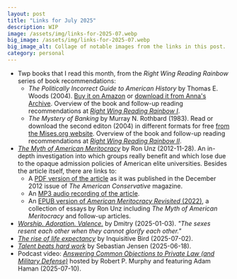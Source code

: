 ```yaml
---
layout: post
title: "Links for July 2025"
description: WIP
image: /assets/img/links-for-2025-07.webp
big_image: /assets/img/links-for-2025-07.webp
big_image_alt: Collage of notable images from the links in this post.
category: personal
---
```


- Twp books that I read this month, from the _Right Wing Reading Rainbow_ series of book recommendations:
    - _The Politically Incorrect Guide to American History_ by Thomas E. Woods (2004). [Buy it on Amazon](https://www.amazon.com/Politically-Incorrect-Guide-American-History/dp/0895260476) or [download it from Anna's Archive](https://annas-archive.org/md5/f20044d1c37f7434637685239fa945ed). Overview of the book and follow-up reading recommendations at _[Right Wing Reading Rainbow I](https://mgautreau.substack.com/p/right-wing-reading-rainbow-i-the)_.
    - _The Mystery of Banking_ by Murray N. Rothbard (1983). Read or download the second editon (2004) in different formats for free [from the Mises.org website](https://mises.org/library/book/mystery-banking). Overview of the book and follow-up reading recommendations at _[Right Wing Reading Rainbow II](https://mgautreau.substack.com/p/right-wing-reading-rainbow-ii-the)_.
- _[The Myth of American Meritocracy](https://www.unz.com/runz/the-myth-of-american-meritocracy/)_ by Ron Unz (2012-11-28). An in-depth investigation into which groups really benefit and which lose due to the opaque admission policies of American elite universities. Besides the article itself, there are links to:
  - A [PDF version of the article](https://www.unz.com/wp-content/uploads/2013/09/AmericanMeritocracy.pdf) as it was published in the December 2012 issue of _The American Conservative_ magazine.
  - An [MP3 audio recording of the article](https://www.unz.com/CONTENTS/AUDIO/runz/Unz-MythMeritocracy.mp3?_=1).
  - An [EPUB version of _American Meritocracy Revisited_ (2022)](https://www.unz.com/CONTENTS/EBOOK/AmericanMeritocracy.epub), a collection of essays by Ron Unz including _The Myth of American Meritocracy_ and follow-up articles.
- _[Worship. Adoration. Valence.](https://thedosagemakesitso.substack.com/p/worship-adoration-valence)_ by Dmitry (2025-01-03). _"The sexes resent each other when they cannot glorify each other."_
- _[The rise of life expectancy](https://inquisitivebird.xyz/p/the-rise-of-life-expectancy)_ by Inquisitive Bird (2025-07-02).
- _[Talent beats hard work](https://www.sebjenseb.net/p/talent-beats-hard-work)_ by Sebastian Jensen (2025-06-18).
- Podcast video: _[Answering Common Objections to Private Law (and Military Defense)](https://www.youtube.com/watch?v=W_Ff6Bmha0Y)_ hosted by Robert P. Murphy and featuring Adam Haman (2025-07-10).
